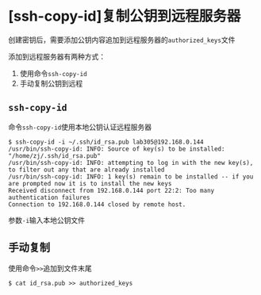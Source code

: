 
# [ssh-copy-id]复制公钥到远程服务器

创建密钥后，需要添加公钥内容追加到远程服务器的`authorized_keys`文件

添加到远程服务器有两种方式：

1. 使用命令`ssh-copy-id`
2. 手动复制公钥到远程

## `ssh-copy-id`

命令`ssh-copy-id`使用本地公钥认证远程服务器

```
$ ssh-copy-id -i ~/.ssh/id_rsa.pub lab305@192.168.0.144 
/usr/bin/ssh-copy-id: INFO: Source of key(s) to be installed: "/home/zj/.ssh/id_rsa.pub"
/usr/bin/ssh-copy-id: INFO: attempting to log in with the new key(s), to filter out any that are already installed
/usr/bin/ssh-copy-id: INFO: 1 key(s) remain to be installed -- if you are prompted now it is to install the new keys
Received disconnect from 192.168.0.144 port 22:2: Too many authentication failures
Connection to 192.168.0.144 closed by remote host.
```

参数`-i`输入本地公钥文件

## 手动复制

使用命令`>>`追加到文件末尾

```
$ cat id_rsa.pub >> authorized_keys
```